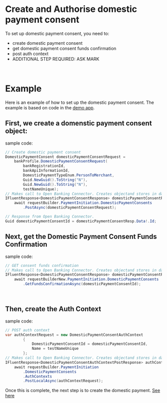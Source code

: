 # Create and Authorise domestic payment consent

To set up domestic payment consent, you need to:
* create domestic payment consent
* get domestic payment consent funds confirmation
* post auth context 
* ADDITIONAL STEP REQUIRED: ASK MARK
<br />

# Example
Here is an example of how to set up the domestic payment consent. The example is based on code in the [demo app](../../../src/OpenBanking.ConsoleApp.Connector.CreateDomesticPaymentConsent/DomesticPaymentConsentMethods.cs#39).

## First, we create a domenstic payment consent object:
sample code: <br />
```csharp
// Create domestic payment consent
DomesticPaymentConsent domesticPaymentConsentRequest =
    bankProfile.DomesticPaymentConsentRequest(
        bankRegistrationId,
        bankApiInformationId,
        DomesticPaymentTypeEnum.PersonToMerchant,
        Guid.NewGuid().ToString("N"),
        Guid.NewGuid().ToString("N"),
        testNameUnique);
// Makes call to Open Banking Connector. Creates objectand stores in database.
IFluentResponse<DomesticPaymentConsentResponse> domesticPaymentConsentResp =
    await requestBuilder.PaymentInitiation.DomesticPaymentConsents
        .PostAsync(domesticPaymentConsentRequest);

// Response from Open Banking Connector.
Guid domesticPaymentConsentId = domesticPaymentConsentResp.Data!.Id;
```


## Next, get the Domestic Payment Consent Funds Confirmation 
sample code:
```csharp
// GET consent funds confirmation
// Makes call to Open Banking Connector. Creates objectand stores in database.
IFluentResponse<DomesticPaymentConsentResponse> domesticPaymentConsentResp4 =
    await requestBuilderNew.PaymentInitiation.DomesticPaymentConsents
        .GetFundsConfirmationAsync(domesticPaymentConsentId);
```

<br />

## Then, create the Auth Context
sample code:
```csharp
// POST auth context
var authContextRequest = new DomesticPaymentConsentAuthContext
        {
            DomesticPaymentConsentId = domesticPaymentConsentId,
            Name = testNameUnique
        };
// Makes call to Open Banking Connector. Creates objectand stores in database.
IFluentResponse<DomesticPaymentConsentAuthContextPostResponse> authContextResponse =
    await requestBuilder.PaymentInitiation
        .DomesticPaymentConsents
        .AuthContexts
        .PostLocalAsync(authContextRequest);
```

Once this is complete, the next step is to create the domestic payment. [See here](./create-domestic-payment.md)

